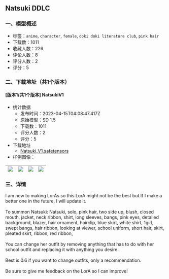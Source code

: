 ## Natsuki DDLC
### 一、模型概述

- 标签：`anime`, `character`, `female`, `doki doki literature club`, `pink hair`
- 下载数：1011
- 收藏人数：226
- 评论人数：8
- 评分人数：2
- 评分：5

### 二、下载地址（共1个版本）

#### [版本1/共1个版本] NatsukiV1

- 统计数据
  - 发布时间：2023-04-15T04:08:47.417Z
  - 原始模型：SD 1.5
  - 下载数：1011
  - 评分人数：2
  - 评分：5
- 下载地址
  - [Natsuki_V1.safetensors](https://civitai.com/api/download/models/46063)
- 样例图像：

| <img src="https://image.civitai.com/xG1nkqKTMzGDvpLrqFT7WA/46708e9a-06ed-4312-84bf-9f172893c700/width=450/498506.jpeg" /> | <img src="https://image.civitai.com/xG1nkqKTMzGDvpLrqFT7WA/1f683888-a344-4ef5-d16f-fa62d1538800/width=450/498507.jpeg" /> | <img src="https://image.civitai.com/xG1nkqKTMzGDvpLrqFT7WA/2430b0d1-0245-40df-26eb-6456167c6900/width=450/498508.jpeg" /> | <img src="https://image.civitai.com/xG1nkqKTMzGDvpLrqFT7WA/285180f9-f10f-44e9-7e3e-411aff0aa900/width=450/498510.jpeg" /> |
| ---- | ---- | ---- | ---- |


### 三、详情
<p>I am new to making LorAs so this LorA might not be the best but If I make a better one in the future, I will update it.<br /><br />To summon Natsuki: Natsuki, solo, pink hair, two side up, blush, closed mouth, jacket, neck ribbon, shirt, long sleeves, bangs, pink eyes, detailed background, blazer, hair ornament, hairclip, blue skirt, white shirt, 1girl, swept bangs, hair ribbon, looking at viewer, school uniform, short hair, skirt, pleated skirt, ribbon, red ribbon,<br /><br />You can change her outfit by removing anything that has to do with her school outfit and replacing it with anything you desire.<br /><br />Best is 0.6 if you want to change outfits, only a recommendation.<br /><br />Be sure to give me feedback on the LorA so I can improve!</p>